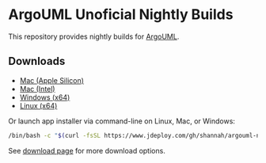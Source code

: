 # ArgoUML Unoficial Nightly Builds

This repository provides nightly builds for [ArgoUML](https://github.com/argouml-tigris-org/argouml). 

## Downloads

* [Mac (Apple Silicon)](https://github.com/shannah/argouml-nightlies/releases/download/main/ArgoUML.Installer-mac-arm64-%40main_25JL.tgz)
* [Mac (Intel)](https://github.com/shannah/argouml-nightlies/releases/download/main/ArgoUML.Installer-mac-x64-%40main_25JL.tgz)
* [Windows (x64)](https://github.com/shannah/argouml-nightlies/releases/download/main/ArgoUML.Installer-win-x64-%40main_25JL.exe)
* [Linux (x64)](https://github.com/shannah/argouml-nightlies/releases/download/main/ArgoUML.Installer-linux-x64-%40main_25JL.gz)

Or launch app installer via command-line on Linux, Mac, or Windows:

```bash
/bin/bash -c "$(curl -fsSL https://www.jdeploy.com/gh/shannah/argouml-nightlies/main/install.sh)"
```

See [download page](https://www.jdeploy.com/gh/shannah/argouml-nightlies/main) for more download options.

